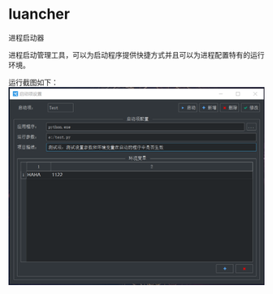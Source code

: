 # luancher
进程启动器

进程启动管理工具，可以为启动程序提供快捷方式并且可以为进程配置特有的运行环境。

运行截图如下：
![alt text](/images/screenshots.png "luancher")